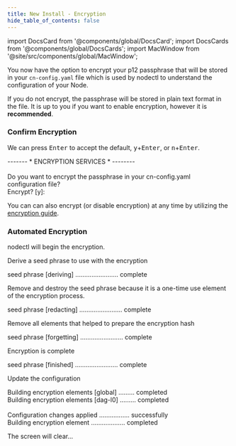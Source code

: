 ```yaml
---
title: New Install - Encryption
hide_table_of_contents: false
---
```

<intro-end />

import DocsCard from '@components/global/DocsCard';
import DocsCards from '@components/global/DocsCards';
import MacWindow from '@site/src/components/global/MacWindow';

<head>
  <title>Constellation Network automation with nodectl</title>
  <meta
    name="description"
    content="nodectl installation of new Node"
  />
</head>

You now have the option to encrypt your p12 passphrase that will be stored in your `cn-config.yaml` file which is used by nodectl to understand the configuration of your Node.

If you do not encrypt, the passphrase will be stored in plain text format in the file.  It is up to you if you want to enable encryption, however it is **recommended**.

### Confirm Encryption

We can press <kbd>Enter</kbd> to accept the default, <kbd>y</kbd>+<kbd>Enter</kbd>, or <kbd>n</kbd>+<kbd>Enter</kbd>.

<MacWindow>
------- * ENCRYPTION SERVICES * --------<br /> 
<br />
Do you want to encrypt the passphrase in your cn-config.yaml configuration file?<br />
Encrypt? [y]: <br />
</MacWindow>

You can can also encrypt (or disable encryption) at any time by utilizing the [encryption guide](/validate/automated/nodectlEncryption).

### Automated Encryption
nodectl will begin the encryption.

Derive a seed phrase to use with the encryption

<MacWindow>
seed phrase [deriving] ........................ complete
</MacWindow>

Remove and destroy the seed phrase because it is a one-time use element of the encryption process.

<MacWindow>
seed phrase [redacting] ........................ complete
</MacWindow>

Remove all elements that helped to prepare the encryption hash

<MacWindow>
seed phrase [forgetting] ........................ complete
</MacWindow>

Encryption is complete

<MacWindow>
seed phrase [finished] ........................ complete
</MacWindow>

Update the configuration

<MacWindow>
Building encryption elements [global] ......... completed<br /> 
Building encryption elements [dag-l0] ......... completed<br />  
<br /> 
Configuration changes applied ................. successfully<br />   
Building encryption element ................... completed<br /> 
</MacWindow>

The screen will clear...
